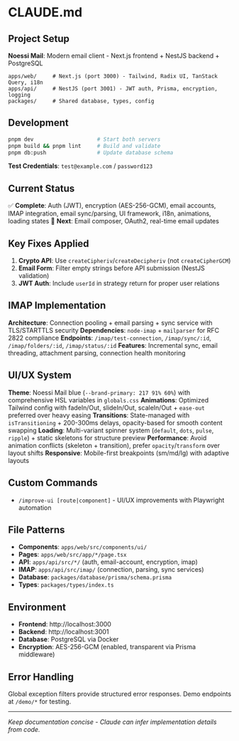 # CLAUDE.md

## Project Setup
**Noessi Mail**: Modern email client - Next.js frontend + NestJS backend + PostgreSQL

```
apps/web/     # Next.js (port 3000) - Tailwind, Radix UI, TanStack Query, i18n
apps/api/     # NestJS (port 3001) - JWT auth, Prisma, encryption, logging
packages/     # Shared database, types, config
```

## Development
```bash
pnpm dev                    # Start both servers
pnpm build && pnpm lint     # Build and validate
pnpm db:push                # Update database schema
```

**Test Credentials**: `test@example.com` / `password123`

## Current Status
✅ **Complete**: Auth (JWT), encryption (AES-256-GCM), email accounts, IMAP integration, email sync/parsing, UI framework, i18n, animations, loading states
🚧 **Next**: Email composer, OAuth2, real-time email updates

## Key Fixes Applied
1. **Crypto API**: Use `createCipheriv`/`createDecipheriv` (not `createCipherGCM`)
2. **Email Form**: Filter empty strings before API submission (NestJS validation)
3. **JWT Auth**: Include `userId` in strategy return for proper user relations

## IMAP Implementation
**Architecture**: Connection pooling + email parsing + sync service with TLS/STARTTLS security
**Dependencies**: `node-imap` + `mailparser` for RFC 2822 compliance
**Endpoints**: `/imap/test-connection`, `/imap/sync/:id`, `/imap/folders/:id`, `/imap/status/:id`
**Features**: Incremental sync, email threading, attachment parsing, connection health monitoring

## UI/UX System
**Theme**: Noessi Mail blue (`--brand-primary: 217 91% 60%`) with comprehensive HSL variables in `globals.css`
**Animations**: Optimized Tailwind config with fadeIn/Out, slideIn/Out, scaleIn/Out + `ease-out` preferred over heavy easing
**Transitions**: State-managed with `isTransitioning` + 200-300ms delays, opacity-based for smooth content swapping
**Loading**: Multi-variant spinner system (`default`, `dots`, `pulse`, `ripple`) + static skeletons for structure preview
**Performance**: Avoid animation conflicts (skeleton + transition), prefer `opacity`/`transform` over layout shifts
**Responsive**: Mobile-first breakpoints (sm/md/lg) with adaptive layouts

## Custom Commands
- `/improve-ui [route|component]` - UI/UX improvements with Playwright automation

## File Patterns
- **Components**: `apps/web/src/components/ui/`
- **Pages**: `apps/web/src/app/*/page.tsx`
- **API**: `apps/api/src/*/` (auth, email-account, encryption, imap)
- **IMAP**: `apps/api/src/imap/` (connection, parsing, sync services)
- **Database**: `packages/database/prisma/schema.prisma`
- **Types**: `packages/types/index.ts`

## Environment
- **Frontend**: http://localhost:3000
- **Backend**: http://localhost:3001  
- **Database**: PostgreSQL via Docker
- **Encryption**: AES-256-GCM (enabled, transparent via Prisma middleware)

## Error Handling
Global exception filters provide structured error responses. Demo endpoints at `/demo/*` for testing.

---
*Keep documentation concise - Claude can infer implementation details from code.*